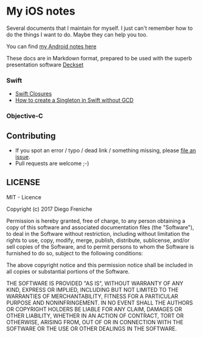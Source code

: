 # My iOS notes

Several documents that I maintain for myself. I just can't remember how to do the things I want to do. Maybe they can help you too. 

You can find [my Android notes here](https://github.com/dfreniche/android-documentation)

These docs are in Markdown format, prepared to be used with the superb presentation software [Deckset](http://www.decksetapp.com/)


### Swift

- [Swift Closures](swift/closures/closures-swift.md)
- [How to create a Singleton in Swift without GCD](swift/singleton/singleton.md)

### Objective-C


## Contributing

- If you spot an error / typo / dead link / something missing, please [file an issue](https://github.com/dfreniche/ios-documentation/issues).
- Pull requests are welcome ;-)

## LICENSE

MIT - Licence

Copyright (c) 2017 Diego Freniche

Permission is hereby granted, free of charge, to any person obtaining a copy of this software and associated documentation files (the "Software"), to deal in the Software without restriction, including without limitation the rights to use, copy, modify, merge, publish, distribute, sublicense, and/or sell copies of the Software, and to permit persons to whom the Software is furnished to do so, subject to the following conditions:

The above copyright notice and this permission notice shall be included in all copies or substantial portions of the Software.

THE SOFTWARE IS PROVIDED "AS IS", WITHOUT WARRANTY OF ANY KIND, EXPRESS OR IMPLIED, INCLUDING BUT NOT LIMITED TO THE WARRANTIES OF MERCHANTABILITY, FITNESS FOR A PARTICULAR PURPOSE AND NONINFRINGEMENT. IN NO EVENT SHALL THE AUTHORS OR COPYRIGHT HOLDERS BE LIABLE FOR ANY CLAIM, DAMAGES OR OTHER LIABILITY, WHETHER IN AN ACTION OF CONTRACT, TORT OR OTHERWISE, ARISING FROM, OUT OF OR IN CONNECTION WITH THE SOFTWARE OR THE USE OR OTHER DEALINGS IN THE SOFTWARE.
